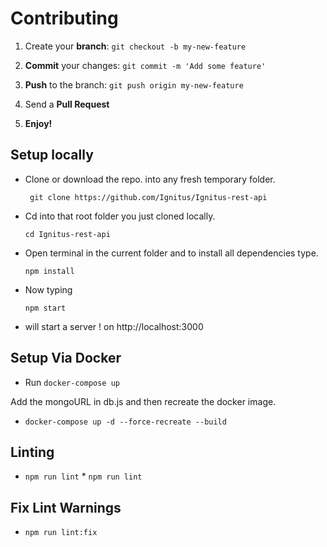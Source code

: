 
# Contributing

1. Create your **branch**: ```git checkout -b my-new-feature```

2. **Commit** your changes: ```git commit -m 'Add some feature'```

3. **Push** to the branch: ```git push origin my-new-feature```

4. Send a **Pull Request**

5. **Enjoy!**

## Setup locally

* Clone or download the repo. into any fresh temporary folder.

    ``` git clone https://github.com/Ignitus/Ignitus-rest-api```

* Cd into that root folder you just cloned locally.

    ``` cd Ignitus-rest-api ```

* Open terminal in the current folder and to install all dependencies type.

    ``` npm install ```

* Now typing

    ``` npm start ```

* will start a server ! on http://localhost:3000

## Setup Via Docker

* Run ```docker-compose up```

Add the mongoURL in db.js and then recreate the docker image.
 
 * ```docker-compose up -d --force-recreate --build```
 
 
## Linting

 * ``` npm run lint ```	* ``` npm run lint ```
 
## Fix Lint Warnings

 * ``` npm run lint:fix ```
